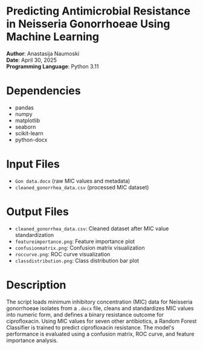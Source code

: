 # Predicting Antimicrobial Resistance in Neisseria Gonorrhoeae Using Machine Learning 

**Author**: Anastasija Naumoski  
**Date**: April 30, 2025  
**Programming Language**: Python 3.11

# Dependencies
- pandas
- numpy
- matplotlib
- seaborn
- scikit-learn
- python-docx

# Input Files
- `Gon data.docx` (raw MIC values and metadata)
- `cleaned_gonorrhea_data.csv` (processed MIC dataset)
  
# Output Files
- `cleaned_gonorrhea_data.csv`: Cleaned dataset after MIC value standardization
- `featureimportance.png`: Feature importance plot
- `confusionmatrix.png`: Confusion matrix visualization
- `roccurve.png`: ROC curve visualization
- `classdistribution.png`: Class distribution bar plot
  
# Description
The script loads minimum inhibitory concentration (MIC) data for Neisseria gonorrhoeae isolates from a `.docx` file, cleans and standardizes MIC values into numeric form, and defines a binary resistance outcome for ciprofloxacin. Using MIC values for seven other antibiotics, a Random Forest Classifier is trained to predict ciprofloxacin resistance. The model's performance is evaluated using a confusion matrix, ROC curve, and feature importance analysis.

